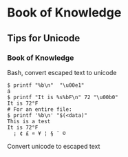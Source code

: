#      Book of Knowledge
##     Tips for Unicode
###    Book of Knowledge

Bash, convert escaped text to unicode

```
$ printf "%b\n"  "\u00e1"
á
$ printf "It is %s%bF\n" 72 "\u00b0"
It is 72°F
# For an entire file:
$ printf '%b\n' "$(<data)"
This is a test
It is 72°F
  ¡ ¢ £ ¤ ¥ ¦ § ¨ ©
```

Convert unicode to escaped text
